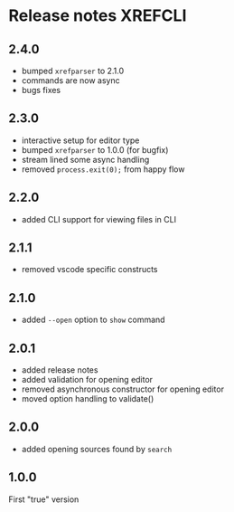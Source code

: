 # Release notes XREFCLI

## 2.4.0
- bumped `xrefparser` to 2.1.0
- commands are now async
- bugs fixes

## 2.3.0
- interactive setup for editor type
- bumped `xrefparser` to 1.0.0 (for bugfix)
- stream lined some async handling
- removed `process.exit(0);` from happy flow

## 2.2.0
- added CLI support for viewing files in CLI

## 2.1.1
- removed vscode specific constructs

## 2.1.0
- added `--open` option to `show` command

## 2.0.1
- added release notes
- added validation for opening editor
- removed asynchronous constructor for opening editor
- moved option handling to validate()

## 2.0.0
- added opening sources found by `search`

## 1.0.0
First "true" version